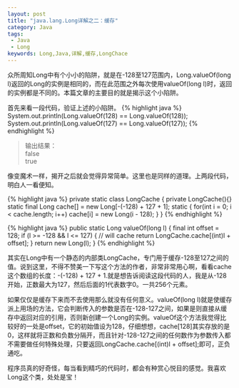 ```yaml
---
layout: post
title: "java.lang.Long详解之二：缓存"
category: Java
tags:
 - Java
 - Long
keywords: Long,Java,详解,缓存,LongChace
---
```

众所周知Long中有个小小的陷阱，就是在-128至127范围内，Long.valueOf(long l)返回的Long的实例是相同的，而在此范围之外每次使用valueOf(long l)时，返回的实例都是不同的。本篇文章的主要目的就是揭示这个小陷阱。

首先来看一段代码，验证上述的小陷阱。
{% highlight java %}
System.out.println(Long.valueOf(128) == Long.valueOf(128));
System.out.println(Long.valueOf(127) == Long.valueOf(127));
{% endhighlight %}
<blockquote>
输出结果：<br/>
false<br/>
true<br/>
</blockquote>

像变魔术一样，揭开之后就会觉得异常简单。这里也是同样的道理。上两段代码，明白人一看便知。

{% highlight java %}
private static class LongCache {
  private LongCache(){}
  static final Long cache[] = new Long[-(-128) + 127 + 1];
  static {
    for(int i = 0; i < cache.length; i++)
      cache[i] = new Long(i - 128);
  }
}
{% endhighlight %}

{% highlight java %}
public static Long valueOf(long l) {
  final int offset = 128;
  if (l >= -128 && l <= 127) { // will cache
    return LongCache.cache[(int)l + offset];
  }
  return new Long(l);
}
{% endhighlight %}

其实在Long中有一个静态的内部类LongCache，专门用于缓存-128至127之间的值。说到这里，不得不赞美一下写这个方法的作者，非常非常用心啊，看看cache这个数组的长度：-(-128) + 127 + 1.就是想告诉阅读这段代码的人，我是从-128开始，正数最大为127，然后后面的1代表数字0。一共256个元素。

如果仅仅是缓存下来而不去使用那么就没有任何意义。valueOf(long l)就是使缓存派上用场的方法，它会判断传入的参数是否在-128-127之间，如果是则直接从缓存中返回对应的引用，否则新创建一个Long的实例。valueOf这个方法我觉得比较好的一处是offset，它的初始值设为128，仔细想想，cache[128]其实存放的是0，这样就将正数和负数分隔开，而且针对-128-127之间的任何数作为参数传入都不需要做任何特殊处理，只要返回LongCache.cache[(int)l + offset];即可，正负通吃。

程序员真的好奇怪，每当看到精巧的代码时，都会有种赏心悦目的感觉。我喜欢Long这个类，处处是宝！
